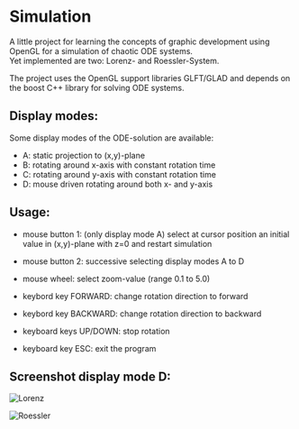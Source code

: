 # Simulation
A little project for learning the concepts of graphic development
using OpenGL for a simulation of chaotic ODE systems.  
Yet implemented are two: Lorenz- and Roessler-System.

The project uses the OpenGL support libraries GLFT/GLAD and depends
on the boost C++ library for solving ODE systems.

## Display modes:

Some display modes of the ODE-solution are available:
* A: static projection to (x,y)-plane
* B: rotating around x-axis with constant rotation time
* C: rotating around y-axis with constant rotation time
* D: mouse driven rotating around both x- and y-axis

## Usage:
* mouse button 1: (only display mode A) select at cursor position an initial value in (x,y)-plane with z=0 and restart simulation
* mouse button 2: successive selecting display modes A to D
* mouse wheel: select zoom-value (range 0.1 to 5.0)

* keybord key FORWARD: change rotation direction to forward
* keybord key BACKWARD: change rotation direction to backward
* keyboard keys UP/DOWN: stop rotation
* keyboard key ESC: exit the program

## Screenshot display mode D:
  
![Lorenz](https://github.com/JW-Schuetz/ChaosSimulation/assets/40438317/8e444a15-defc-458c-b318-5211691f2d09)
 
![Roessler](https://github.com/JW-Schuetz/ChaosSimulation/assets/40438317/5a6f4f40-8d63-4f10-b2a3-fc6e1b9c35f2)
